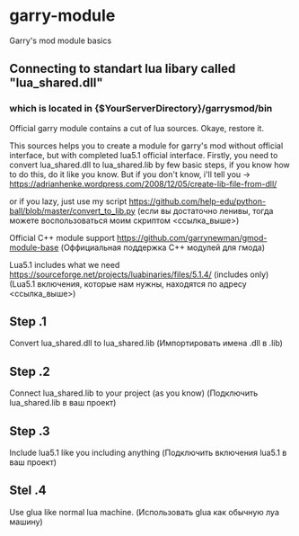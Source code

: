 # garry-module
Garry's mod module basics

## Connecting to standart lua libary called "lua_shared.dll"
### which is located in {$YourServerDirectory}/garrysmod/bin


Official garry module contains a cut of lua sources. Okaye, restore it.

This sources helps you to create a module for garry's mod without official interface, but with completed lua5.1 official interface. Firstly, you need to convert lua_shared.dll to lua_shared.lib by few basic steps, if you know how to do this, do it like you know. But if you don't know, i'll tell you -> https://adrianhenke.wordpress.com/2008/12/05/create-lib-file-from-dll/

or if you lazy, just use my script https://github.com/help-edu/python-ball/blob/master/convert_to_lib.py
  (если вы достаточно ленивы, тогда можете воспользоваться моим скриптом <ссылка_выше>)

Official C++ module support https://github.com/garrynewman/gmod-module-base
  (Оффициальная поддержка С++ модулей для гмода)

Lua5.1 includes what we need https://sourceforge.net/projects/luabinaries/files/5.1.4/ (includes only)
  (Lua5.1 включения, которые нам нужны, находятся по адресу <ссылка_выше>)

## Step .1
Convert lua_shared.dll to lua_shared.lib
(Импортировать имена .dll в .lib)

## Step .2
Connect lua_shared.lib to your project (as you know)
(Подключить lua_shared.lib в ваш проект) 

## Step .3
Include lua5.1 like you including anything
(Подключить включения lua5.1 в ваш проект)

## Stel .4
Use glua like normal lua machine.
(Использовать glua как обычную луа машину)
